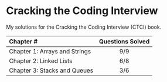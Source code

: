 # Cracking the Coding Interview

My solutions for the Cracking the Coding Interview (CTCI) book.

| Chapter # | Questions Solved |
|:----------|:----------------:|
| Chapter 1: Arrays and Strings | 9/9 |
| Chapter 2: Linked Lists | 6/8 |
| Chapter 3: Stacks and Queues | 3/6 |

